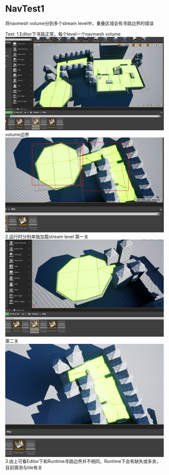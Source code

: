 # NavTest1
将navmesh volume分到多个stream level中，重叠区域会有寻路边界的错误

Test:
1.Editor下寻路正常，每个level一个navmesh volume
![Editor_Nav.png](Editor_Nav.png)
volume边界
![Editor_Nav2.png](Editor_Nav2.png)
2.运行时分别单独加载stream level
第一关
![Runtime_First.png](Runtime_First.png)
第二关
![Runtime_Second.png](Runtime_Second.png)
3.由上可看Editor下和Runtime寻路边界并不相同，Runtime下会有缺失或多余，目前猜测与tile有关
